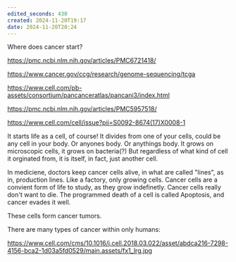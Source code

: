 ```yaml
---
edited_seconds: 430
created: 2024-11-20T19:17
date: 2024-11-20T20:24
---
```

Where does cancer start?

https://pmc.ncbi.nlm.nih.gov/articles/PMC6721418/

https://www.cancer.gov/ccg/research/genome-sequencing/tcga

https://www.cell.com/pb-assets/consortium/pancanceratlas/pancani3/index.html

https://pmc.ncbi.nlm.nih.gov/articles/PMC5957518/

https://www.cell.com/cell/issue?pii=S0092-8674(17)X0008-1

It starts life as a cell, of course! It divides from one of your cells, could be any cell in your body. Or anyones body. Or anythings body. It grows on microscopic cells, it grows on bacteria(?) But regardless of what kind of cell it orginated from, it is itself, in fact, just another cell.

In mediciene, doctors keep cancer cells alive, in what are called "lines", as in, production lines. Like a factory, only growing cells. Cancer cells are a convient form of life to study, as they grow indefinetly. Cancer cells really don't want to die. The programmed death of a cell is called Apoptosis, and cancer evades it well. 

These cells form cancer tumors. 

There are many types of cancer within only humans: 

https://www.cell.com/cms/10.1016/j.cell.2018.03.022/asset/abdca216-7298-4156-bca2-1d03a5fd0529/main.assets/fx1_lrg.jpg

